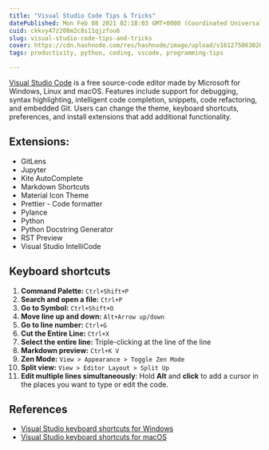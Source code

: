 ```yaml
---
title: "Visual Studio Code Tips & Tricks"
datePublished: Mon Feb 08 2021 02:18:03 GMT+0000 (Coordinated Universal Time)
cuid: ckkvy47z208m2c8s11qjzfou6
slug: visual-studio-code-tips-and-tricks
cover: https://cdn.hashnode.com/res/hashnode/image/upload/v1612750630264/pCIV3sYrg.png
tags: productivity, python, coding, vscode, programming-tips

---
```


[Visual Studio Code](https://code.visualstudio.com) is a free source-code editor made by Microsoft for Windows, Linux and macOS. Features include support for debugging, syntax highlighting, intelligent code completion, snippets, code refactoring, and embedded Git. Users can change the theme, keyboard shortcuts, preferences, and install extensions that add additional functionality.

## Extensions:
* GitLens
* Jupyter
* Kite AutoComplete
* Markdown Shortcuts
* Material Icon Theme
* Prettier - Code formatter
* Pylance
* Python
* Python Docstring Generator
* RST Preview
* Visual Studio IntelliCode

## Keyboard shortcuts

1. **Command Palette:** `Ctrl+Shift+P`
2. **Search and open a file:** `Ctrl+P`
3. **Go to Symbol:** `Ctrl+Shift+O `
4. **Move line up and down:** `Alt+Arrow up/down`
5. **Go to line number:** `Ctrl+G`
6. **Cut the Entire Line:** `Ctrl+X`
7. **Select the entire line:** Triple-clicking at the line of the line
8. **Markdown preview:** `Ctrl+K V`
9. **Zen Mode:** `View > Appearance > Toggle Zen Mode`
10. **Split view:** `View > Editor Layout > Split Up`
11. **Edit multiple lines simultaneously**: Hold **Alt** and **click** to add a cursor in the places you want to type or edit the code.



## References
* [Visual Studio keyboard shortcuts for Windows](https://code.visualstudio.com/shortcuts/keyboard-shortcuts-windows.pdf)
* [Visual Studio keyboard shortcuts for macOS](https://code.visualstudio.com/shortcuts/keyboard-shortcuts-macos.pdf)

